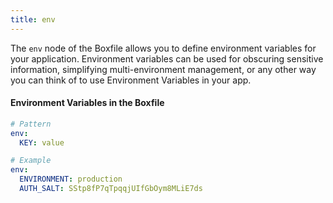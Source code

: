 ```yaml
---
title: env
---
```


The `env` node of the Boxfile allows you to define environment variables for your application. Environment variables can be used for obscuring sensitive information, simplifying multi-environment management, or any other way you can think of to use Environment Variables in your app. 

#### Environment Variables in the Boxfile
```yaml
# Pattern
env:
  KEY: value

# Example
env:
  ENVIRONMENT: production
  AUTH_SALT: SStp8fP7qTpqqjUIfGbOym8MLiE7ds
```